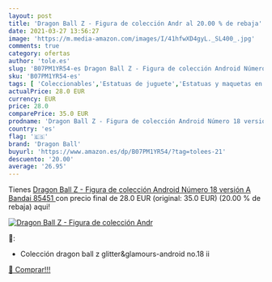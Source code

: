 ```yaml
---
layout: post
title: 'Dragon Ball Z - Figura de colección Andr al 20.00 % de rebaja'
date: 2021-03-27 13:56:27
image: 'https://m.media-amazon.com/images/I/41hfwXD4gyL._SL400_.jpg'
comments: true
category: ofertas
author: 'tole.es'
slug: 'B07PM1YR54-es Dragon Ball Z - Figura de colección Android Número 18...'
sku: 'B07PM1YR54-es'
tags: [ 'Coleccionables','Estatuas de juguete','Estatuas y maquetas en miniatura','Juguetes','Juguetes y juegos','Merchandising y estatuas y bustos','android','dragon ball', ]
actualPrice: 28.0 EUR
currency: EUR
price: 28.0
comparePrice: 35.0 EUR
prodname: 'Dragon Ball Z - Figura de colección Android Número 18 versión A  Bandai 85451 '
country: 'es'
flag: '🇪🇸'
brand: 'Dragon Ball'
buyurl: 'https://www.amazon.es/dp/B07PM1YR54/?tag=tolees-21'
descuento: '20.00'
average: '26.95'
---
```


Tienes [Dragon Ball Z - Figura de colección Android Número 18 versión A  Bandai 85451 ](https://www.amazon.es/dp/B07PM1YR54/?tag=tolees-21) con precio final de  28.0 EUR (original: 35.0 EUR) (20.00 %  de rebaja) aqui!

[![Dragon Ball Z - Figura de colección Andr](https://m.media-amazon.com/images/I/41hfwXD4gyL._SL400_.jpg)](https://www.amazon.es/dp/B07PM1YR54/?tag=tolees-21)

🔎:

- Colección dragon ball z glitter&glamours-android no.18 ii

[🛒 Comprar!!!](https://www.amazon.es/dp/B07PM1YR54/?tag=tolees-21)
